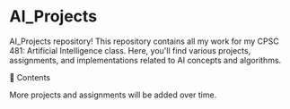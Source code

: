 # AI_Projects
AI_Projects repository! This repository contains all my work for my CPSC 481: Artificial Intelligence class. Here, you'll find various projects, assignments, and implementations related to AI concepts and algorithms.

📌 Contents

More projects and assignments will be added over time.
